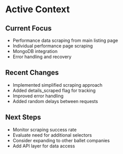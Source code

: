 # Active Context

## Current Focus
- Performance data scraping from main listing page
- Individual performance page scraping
- MongoDB integration
- Error handling and recovery

## Recent Changes
- Implemented simplified scraping approach
- Added details_scraped flag for tracking
- Improved error handling
- Added random delays between requests

## Next Steps
- Monitor scraping success rate
- Evaluate need for additional selectors
- Consider expanding to other ballet companies
- Add API layer for data access
